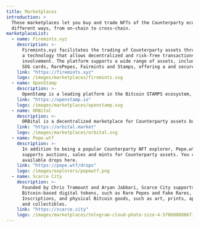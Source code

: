 ```yaml
---
title: Marketplaces
introduction: >
  These marketplaces let you buy and trade NFTs of the Counterparty ecosystem in
  different ways, from on-chain to cross-chain.
marketplaceList:
  - name: Firemints.xyz
    description: >-
      Firemints.xyz facilitates the trading of Counterparty assets through atomic swaps,
      a technology that allows decentralized and risk-free transactions without third-party
      involvement. The platform supports a wide range of assets, including XCP tokens,
      SOG cards, RarePepes, Fairmints and Stamps, offering a and secure option for users.
    link: "https://firemints.xyz"
    logo: /images/marketplaces/firemints.svg
  - name: OpenStamp
    description: >-
      OpenStamp is a leading platform in the Bitcoin STAMPS ecosystem, offering comprehensive services including minting, trading, exploration, and leap functionality for stamps assets. It has expanded        its offerings to fully support Counterparty asset trading, providing users with a simple, efficient, and secure trading experience.
    link: "https://openstamp.io"
    logo: /images/marketplaces/openstamp.svg
  - name: ORBital
    description: >-
      ORBital is a decentralized marketplace for Counterparty assets built on the Bitcoin blockchain. The platform features peer-to-peer trading, enabling seamless navigation and discovery of digital assets while fostering secure and efficient transactions.
    link: "https://orbital.market"
    logo: /images/marketplaces/orbital.svg  
  - name: Pepe.wtf
    description: >-
      In addition to being a popular Counterparty NFT explorer, Pepe.wtf
      supports auctions, sales and mints for Counterparty assets. You can find
      available drops here.
    link: "https://pepe.wtf/drops"
    logo: /images/explorers/pepewtf.png
  - name: Scarce City
    description: >-
      Founded by Chris Tramount and Aryan Jabbari, Scarce City supports
      Bitcoin-based digital tokens, such as Rare Pepes and Fake Rares, Ordinal
      Inscriptions, and physical Bitcoin goods, such as art, prints, apparel,
      and collectibles.
    link: "https://scarce.city"
    logo: /images/marketplaces/telegram-cloud-photo-size-4-5786088806716387708-x.jpg
---
```

